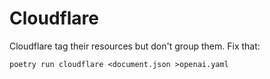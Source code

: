 # Cloudflare

Cloudflare tag their resources but don't group them. Fix that:

```shell
poetry run cloudflare <document.json >openai.yaml
```
